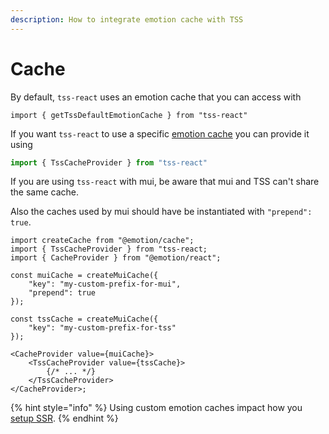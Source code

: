 ```yaml
---
description: How to integrate emotion cache with TSS
---
```


# Cache

By default, `tss-react` uses an emotion cache that you can access with&#x20;

```tsx
import { getTssDefaultEmotionCache } from "tss-react"
```

If you want `tss-react` to use a specific [emotion cache](https://emotion.sh/docs/@emotion/cache) you can provide it using

```typescript
import { TssCacheProvider } from "tss-react"
```

If you are using `tss-react` with mui, be aware that mui and TSS can't share the same cache.&#x20;

Also the caches used by mui should have be instantiated with `"prepend": true`.

```tsx
import createCache from "@emotion/cache";
import { TssCacheProvider } from "tss-react;
import { CacheProvider } from "@emotion/react";

const muiCache = createMuiCache({
    "key": "my-custom-prefix-for-mui",
    "prepend": true
});

const tssCache = createMuiCache({
    "key": "my-custom-prefix-for-tss"
});

<CacheProvider value={muiCache}>
    <TssCacheProvider value={tssCache}>
        {/* ... */}
    </TssCacheProvider>
</CacheProvider>;
```

{% hint style="info" %}
Using custom emotion caches impact how you [setup SSR](ssr/).
{% endhint %}

